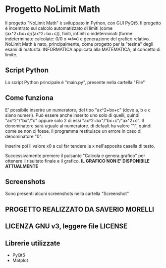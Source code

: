 # Progetto NoLimit Math
Il progetto "NoLimit Math" è sviluppato in Python, con GUI PyQt5.
Il progetto è incentrato sul calcolo automatizzato di limiti (come (ax^2+bx+c)/(ax^2+bx+c)), finiti, infiniti o indeterminati (forme indeterminate calcolate: 0/0 o ∞/∞) e generazione del grafico relativo.
NoLimit Math è nato, principalmente, come progetto per la "tesina" degli esami di maturità: INFORMATICA applicata alla MATEMATICA, al concetto di limite.

## Script Python
Lo script Python principale è "main.py", presente nella cartella "File"

## Come funziona
E' possibile inserire un numeratore, del tipo "ax^2+bx+c" (dove a, b e c siano numeri). Può essere anche inserito uno solo di quelli, quindi "ax^2"/"bx"/"c" oppure solo 2 di essi "ax^2+bx"/"bx+c"/"ax^2+c".
Il denominatore sarà uguale al numeratore. di default ha valore "1", quindi come se non ci fosse.
Il programma restituisce un errore in caso di denominatore "0".

Inserire poi il valore x0 a cui far tendere la x nell'apposita casella di testo.

Successivamente premere il pulsante "Calcola e genera grafico" per ottenere il risultato finale e il grafico.
**IL GRAFICO NON E' DISPONIBILE ATTUALMENTE**
## Screenshots
Sono presenti alcuni screenshots nella cartella "Screenshot"

## PROGETTO REALIZZATO DA SAVERIO MORELLI
## LICENZA GNU v3, leggere file LICENSE

## Librerie utilizzate
- PyQt5
- Matplot
